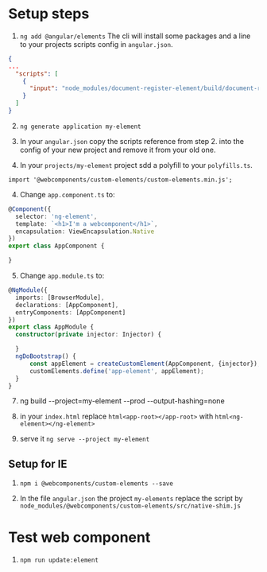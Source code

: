 # Setup steps
1. `ng add @angular/elements`
The cli will install some packages and a line to your projects scripts config in `angular.json`.

```json
{
...
  "scripts": [
    {
      "input": "node_modules/document-register-element/build/document-register-element.js"
    }
  ]
}
```

2. `ng generate application my-element`

3. In your `angular.json` copy the scripts reference from step 2. into the config of your new project and remove it from your old one.

4. In your `projects/my-element` project sdd a polyfill to your `polyfills.ts`.
```
import '@webcomponents/custom-elements/custom-elements.min.js';
```

4. Change `app.component.ts` to:

```typescript
@Component({
  selector: 'ng-element',
  template: `<h1>I'm a webcomponent</h1>`,
  encapsulation: ViewEncapsulation.Native
})
export class AppComponent {

}
```

5. Change `app.module.ts` to:

```typescript
@NgModule({
  imports: [BrowserModule],
  declarations: [AppComponent],
  entryComponents: [AppComponent]
})
export class AppModule {
  constructor(private injector: Injector) {

  }
  ngDoBootstrap() { 
      const appElement = createCustomElement(AppComponent, {injector});
      customElements.define('app-element', appElement);
  }
}
```

7. ng build --project=my-element --prod --output-hashing=none

9. in your `index.html` replace ```html<app-root></app-root>``` with ```html<ng-element></ng-element>```

10. serve it ```ng serve --project my-element```

## Setup for IE

1. `npm i @webcomponents/custom-elements --save`

2. In the file `angular.json` the project `my-elements` replace the script by ```node_modules/@webcomponents/custom-elements/src/native-shim.js```

# Test web component

1. `npm run update:element`

